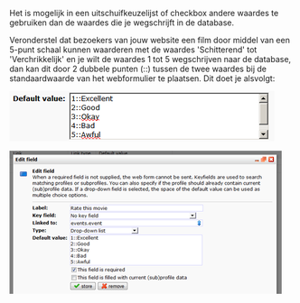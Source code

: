 Het is mogelijk in een uitschuifkeuzelijst of checkbox andere waardes te
gebruiken dan de waardes die je wegschrijft in de database.

Veronderstel dat bezoekers van jouw website een film door middel van een
5-punt schaal kunnen waarderen met de waardes 'Schitterend' tot
'Verchrikkelijk' en je wilt de waardes 1 tot 5 wegschrijven naar de
database, dan kan dit door 2 dubbele punten (::) tussen de twee waardes
bij de standaardwaarde van het webformulier te plaatsen. Dit doet je
alsvolgt:

![Show a different value](../images/showdiffferentvalue.png)

![Display a different value](../images/editfieldmpg.png)
